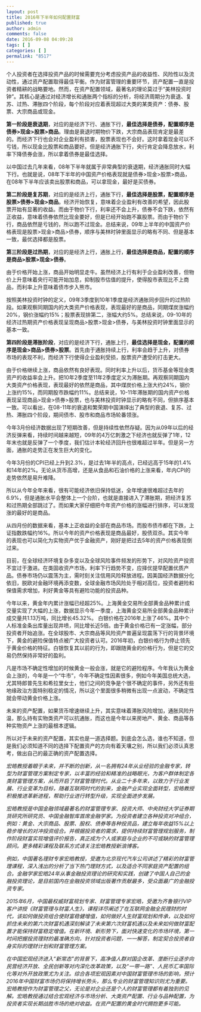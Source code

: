 ```yaml
---
layout: post
title: 2016年下半年如何配置财富
published: true
author: admin
comments: false
date: 2016-09-08 04:09:28
tags: [ ]
categories: [ ]
permalink: "8517"
---
```

个人投资者在选择投资产品的时候需要充分考虑投资产品的收益性、风险性以及流动性，通过资产配置取得最佳平衡。作为财富管理的重要环节，资产配置一直是投资者精耕的战略要地。然而，在资产配置领域，最著名的理论莫过于“美林投资时钟”。其核心是通过对经济增长和通胀两个指标的分析，将经济周期分为衰退、复苏、过热、滞胀四个阶段，每个阶段对应着表现超过大类的某类资产：债券、股票、大宗商品或现金。

**第一阶段是衰退期**，对应的是经济下行、通胀下行，**最佳选择是债券，配置顺序是债券>现金>股票>商品**。理由是衰退时期物价下跌，大宗商品表现肯定是最差的。而经济下行也会对企业盈利有损害，股票表现也不会好。这时拿着现金可以不亏钱，所以现金比股票和商品要好。但是经济通胀下行，央行肯定会降息放水，利率下降债券会涨，所以拿着债券是最佳选择。

以中国过去几年来看，08年下半年就属于非常典型的衰退期，经济通胀同时大幅下行。也就是说，08年下半年的中国资产价格表现就是债券>现金>股票>商品，在08年下半年应该卖出股票和商品，可以拿现金，最好是买债券。

**第二阶段是复苏期**，对应的是经济上行，通胀下行，**最佳选择是股票，配置顺序是股票>债券>现金>商品**。经济开始恢复，意味着企业盈利有改善的希望，因此股票开始有显著的收益。而由于物价下行，利率还不会上升，债券不会下跌，依然有正收益，意味着债券依然比现金要好，但是已经开始跑不赢股票。而由于物价下行，商品依然是亏钱的，所以跑不过现金。总结来说，09年上半年的中国资产价格表现是股票>现金>商品>债券，顺序与美林时钟里面显示的略有不同、但是基本一致，最优选择都是股票。

**第三阶段是过热期**，对应的是经济上行，通胀上行，**最佳选择是商品，配置的顺序是商品>股票>现金>债券**。

由于价格开始上涨，商品开始明显走牛。虽然经济上行有利于企业盈利改善，但物价上升意味着央行可能开始加息，抑制股市估值的提升，使得股市表现比不上商品，而利率上升意味着债市步入熊市。

按照美林投资时钟的定义，09年3季度到10年1季度是经济通胀同步回升的过热阶段。如果观察同期国内的大类资产价格表现，表现最好的是商品，同期煤炭涨幅约20%，钢价涨幅约15%；股票表现排第二，涨幅大约5%。总结来说，09-10年的经济过热期资产价格表现呈现商品>股票>现金>债券，与美林投资时钟里面显示的基本一致。

**第四阶段是滞胀阶段**，对应的是经济下行，通胀上行，**最佳选择是现金，配置的顺序是现金>商品>债券>股票**。首先由于通胀持续上行，利率会趋于上升，对债券市场的表现不利，而经济下行使得企业盈利受损，股票资产遭受的打击更大。

由于价格继续上涨，商品依然有良好表现。同时利率上升以后，货币基金等现金类资产的收益率会上升。把10年2季度至11年2季度定义为滞胀期。再观察同期国内大类资产价格表现，表现最好的依然是商品，其中煤炭价格上涨大约24%，钢价上涨约15%，而同期股市跌幅约11%。总结来说，10-11年滞胀期的国内资产价格表现呈现商品>现金>债券>股票，也与美林投资时钟显示的略有不同，但排序基本一致。可以看出，在08-11年的衰退和繁荣期中国演绎出了典型的衰退、复苏、过热、滞胀四个阶段，期间债市、股市和商品市场轮番领涨。

今年3月份经济数据出现了短期改善，但是持续性依然存疑。因为从09年以后的经济反弹来看，持续时间越来越短，09年的4万亿刺激之下经济也就反弹了1年，12年末也就是反弹了一个季度，我们估计本轮经济回升也很难超过半年。但是另一方面，通胀的走势正在发生巨大的变化。

今年3月份的CPI已经上升到2.3%，是过去1年半的高点，已经远高于15年的1.4%和14年的2%。无论从货币高增，还是从食品和石油价格的上涨来看，年内CPI的走势依然是易升难降。

所以从今年全年来看，很有可能经济依旧保持低迷，全年增速很难超过去年的6.9%，但是通胀水平会整体上一个台阶，也就是直接进入了滞胀期，把经济复苏和过热期全部跳过了。而如果大家仔细把今年资产价格的涨幅进行排序，可以发现涨的最好的是商品。

从四月份的数据来看，基本上正收益的全部在商品市场。而股市债市都在下跌，上证指数跌幅约16%。所以今年的资产价格表现是商品最好，股债双杀。其实今年的表现也可以简化为实物资产优于金融资产，刚好是把过去5年的资产价格表现倒过来。

目前，在全球经济环境复杂多变以及全球风险事件频发的形势下，对风险资产投资不宜过于激进。在类固收资产市场，利率下行趋势不变，应择优提早配置优质产品。债券市场仍以震荡为主，需时刻关注信用风险释放进程。因美国经济数据分化依旧，脱欧对金融环境再添变数，全球金融市场风险处于相对高位，投资者避险和保值需求增加，利好黄金等具有避险功能的投资品种。

今年以来，黄金年内累计涨幅已经超25%。上海黄金交易所全部黄金品种累计成交量实现了大幅的上涨，数据显示今年一季度，上海黄金交易所全部黄金品种累计成交量共1.13万吨，同比增长45.32%。 白银价格在2016年上涨了46%。其中个人标准金条出库量出现井喷，同比增长近5倍。由于黄金价格已有一定涨幅，部分投资者开始追涨。在全球股市、大宗商品等风险资产普遍呈现震荡下行的背景环境下，黄金的避险保值特点被广大投资者认可。2016年初，白银价格行为停止领先于黄金价格的特征。白银恢复其以前的行为，即跟随黄金的价格行为，但是它的交易仍然保持非常好的盈利。

凡是市场不确定性增加的时候黄金一般会涨，就是它的避险程序。今年我认为黄金会上涨的，今年是一个“牛市”，今年不确定性因素很多，例如今年美国总统大选，尤其特郎普先生和希拉里女士，他们之间的竞争是个很不确定的事件，另外还有些地缘政治方面特别稳定的情况，所以这个里面很多稍微有出现一点波动，不确定性就会带动黄金价格上涨。

未来的资产配置，如果货币增速继续上升，其实意味着滞胀风险增加，通胀风险升温，那么持有实物类资产可以抗通胀，而这也是今年以来房地产、黄金、商品等各种实物资产上涨的最根本逻辑。

所以对于未来的资产配置，其实也是一道选择题。到底会怎么选，谁也不知道，但是我们必须知道不同的选择下配置资产的方向有着天壤之别，所以我们必须认真思考，做出自己的最正确的资产配置选择。

_宏皓教授着眼于未来，并不断的创新，从一名拥有24年从业经验的金融专家，转型为财富管理方案制定专家，以丰富的经验和精准的战略眼光，为客户群体制定各类财富管理方案，从而开启了财富管理时代。从业二十多年来，以致力于行业发展、行业变革为目标，随着互联网时代的到来，金融产业实现全面转型，宏皓教授积极推进革新进程，帮助行业进行转型升级，实现全面进步发展。_

_宏皓教授是中国金融领域最著名的财富管理专家、投资大师、中央财经大学证券期货研究所研究员、中国金融智库首席金融学家。为投资者建立各种投资对冲组合，例如：黄金、大宗商品、股票、股权、债券等各种投资品，建立每年收益15%以上稳步增长的对冲投资组合。并根据投资者的需求，提供持续财富管理规划服务，制作阶段财富实现增值评价报告，真正成为个人或家庭与企业的不可或缺的财富管理顾问。更多精彩课程及联系方式请关注宏皓教授新浪博客。_

_例如，中国著名理财专家宏皓教授，受邀为北京现代汽车公司讲述了精彩的财富管理课程，深入浅出的分析了当下热门理财方式，以及适合不同家庭资产配置的组合。金融学家宏皓24年从事金融投资理论的研究和实践，创建了中国人自己的金融投资理论，是目前国内在金融投资领域出版著作贡献最多，受众面最广的金融投资专家。_

_2015年6月，中国最权威财富规划专家、财富管理专家宏皓，受邀为齐鲁银行VIP客户讲授《财富管理与财富人生》，课程详尽阐述了在互联网金融全民理财的时代，该如何做投资组合使财富稳健增值，如何做好人生财富规划和传承，以及如何抓住未来的第六次财富机遇深刻解读了未来第六次财富机遇以及未来如何做财富配置才能保持财富稳定增值。在新环境、新形势下，面对快速变化的市场环境，第一时间把握投资理财的最准确方向，针对投资者问题，一一解答，制定契合投资者自身实际的理财计划和财富管理方案。_

_在中国宏观经济进入“新常态”的背景下，高净值人群对国企改革、垄断行业逐步向民营经济开放、全民创新等对内深化改革政策，以及“一带一路”、人民币汇率国际化等对外开放政策尤为关注。综合各项宏观因素对中国财富管理市场的影响，预计2016年中国财富市场仍将保持增长势头，那么专业的财富管理知识则尤为重要。宏皓教授作为财富管理之父，无论是对企业还是个人的财富管理都有着独到的见解。宏皓教授通过结合宏观经济与市场分析、大类资产配置、行业与品种配置，为投资者实现长期战胜市场的绝对收益。在资产配置的黄金时代拥抱更多可能。_